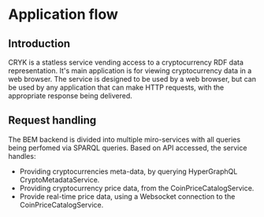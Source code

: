 # Application flow

## Introduction
CRYK is a statless service vending access to a cryptocurrency RDF data representation. It's main application is for viewing cryptocurrency data in a web browser. The service is designed to be used by a web browser, but can be used by any application that can make HTTP requests, with the appropriate response being delivered.


## Request handling
The BEM backend is divided into multiple miro-services with all queries being perfomed via SPARQL queries.
Based on API accessed, the service handles:
- Providing cryptocurrencies meta-data, by querying HyperGraphQL CryptoMetadataService.
- Providing cryptocurrency price data, from the CoinPriceCatalogService.
- Provide real-time price data, using a Websocket connection to the CoinPriceCatalogService.
